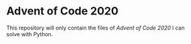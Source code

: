 # Advent of Code 2020

This repository will only contain the files of *Advent of Code 2020* I can solve with Python.
